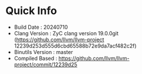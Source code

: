 # Quick Info
* Build Date : 20240710
* Clang Version : ZyC clang version 19.0.0git (https://github.com/llvm/llvm-project 12239d253d555d6cbd65588b72e9da7acf482c2f)
* Binutils Version : master
* Compiled Based : https://github.com/llvm/llvm-project/commit/12239d25

